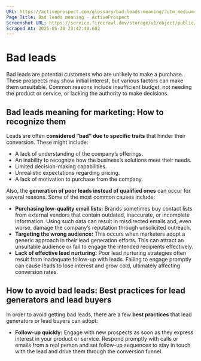 ```yaml
---
URL: https://activeprospect.com/glossary/bad-leads-meaning/?utm_medium=Email&utm_source=Website&utm_campaign=AP-Email-InsideCBM-Nov
Page Title: Bad leads meaning - ActiveProspect
Screenshot URL: https://service.firecrawl.dev/storage/v1/object/public/media/screenshot-c7cbdcc7-1323-42fb-b11c-0dd9c1a98857.png
Scraped At: 2025-05-30 23:42:40.602
---
```

# Bad leads

Bad leads are potential customers who are unlikely to make a purchase. These prospects may show initial interest, but various factors can make them unsuitable. Common reasons include insufficient budget, not needing the product or service, or lacking the authority to make decisions.

## Bad leads meaning for marketing: How to recognize them

Leads are often **considered “bad” due to specific traits** that hinder their conversion. These might include:

- A lack of understanding of the company’s offerings.
- An inability to recognize how the business’s solutions meet their needs.
- Limited decision-making capabilities.
- Unrealistic expectations regarding pricing.
- A lack of motivation to purchase from the company.

Also, the **generation of poor leads instead of qualified ones** can occur for several reasons. Some of the most common causes include:

- **Purchasing low-quality email lists:** Brands sometimes buy contact lists from external vendors that contain outdated, inaccurate, or incomplete information. Using such data can result in misdirected emails and, even worse, damage the company’s reputation through unsolicited outreach.
- **Targeting the wrong audience:** This occurs when marketers adopt a generic approach in their lead generation efforts. This can attract an unsuitable audience or fail to engage the intended recipients effectively.
- **Lack of effective lead nurturing:** Poor lead nurturing strategies often result from inadequate follow-up with leads. Failing to engage promptly can cause leads to lose interest and grow cold, ultimately affecting conversion rates.

## How to avoid bad leads: Best practices for lead generators and lead buyers

In order to avoid getting bad leads, there are a few **best practices** that lead generators or lead buyers can adopt:

- **Follow-up quickly:** Engage with new prospects as soon as they express interest in your product or service. Respond promptly with calls or emails from a real person and set follow-up sequences to stay in touch with the lead and drive them through the conversion funnel.


